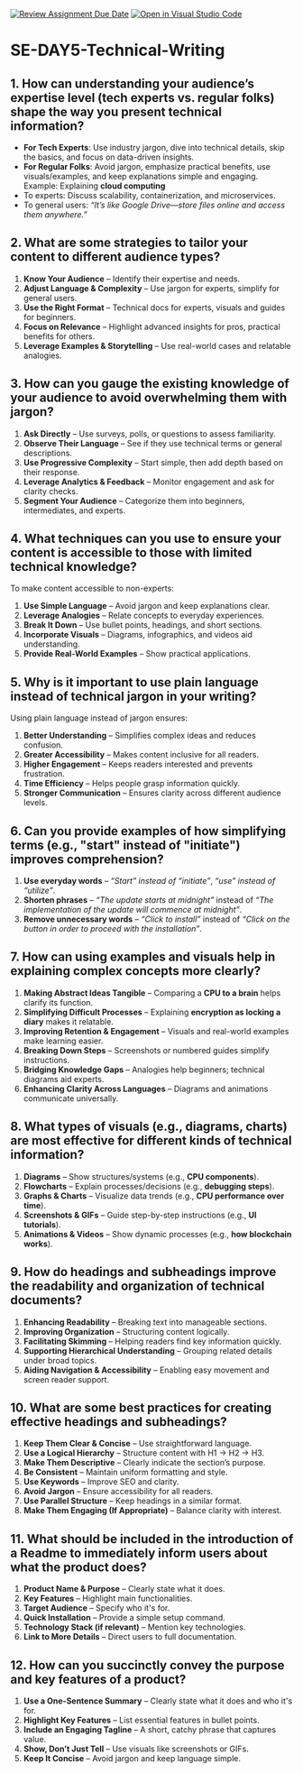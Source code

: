 [![Review Assignment Due Date](https://classroom.github.com/assets/deadline-readme-button-22041afd0340ce965d47ae6ef1cefeee28c7c493a6346c4f15d667ab976d596c.svg)](https://classroom.github.com/a/zsAR-pyY)
[![Open in Visual Studio Code](https://classroom.github.com/assets/open-in-vscode-2e0aaae1b6195c2367325f4f02e2d04e9abb55f0b24a779b69b11b9e10269abc.svg)](https://classroom.github.com/online_ide?assignment_repo_id=18460387&assignment_repo_type=AssignmentRepo)
# SE-DAY5-Technical-Writing
## 1. How can understanding your audience’s expertise level (tech experts vs. regular folks) shape the way you present technical information?
- **For Tech Experts**: Use industry jargon, dive into technical details, skip the basics, and focus on data-driven insights.  
- **For Regular Folks**: Avoid jargon, emphasize practical benefits, use visuals/examples, and keep explanations simple and engaging.  
Example: Explaining **cloud computing**  
- To experts: Discuss scalability, containerization, and microservices.  
- To general users: *“It’s like Google Drive—store files online and access them anywhere.”*
  
## 2. What are some strategies to tailor your content to different audience types?
1. **Know Your Audience** – Identify their expertise and needs.  
2. **Adjust Language & Complexity** – Use jargon for experts, simplify for general users.  
3. **Use the Right Format** – Technical docs for experts, visuals and guides for beginners.  
4. **Focus on Relevance** – Highlight advanced insights for pros, practical benefits for others.  
5. **Leverage Examples & Storytelling** – Use real-world cases and relatable analogies.  

## 3. How can you gauge the existing knowledge of your audience to avoid overwhelming them with jargon?
1. **Ask Directly** – Use surveys, polls, or questions to assess familiarity.  
2. **Observe Their Language** – See if they use technical terms or general descriptions.  
3. **Use Progressive Complexity** – Start simple, then add depth based on their response.  
4. **Leverage Analytics & Feedback** – Monitor engagement and ask for clarity checks.  
5. **Segment Your Audience** – Categorize them into beginners, intermediates, and experts.  

## 4. What techniques can you use to ensure your content is accessible to those with limited technical knowledge?
To make content accessible to non-experts:  

1. **Use Simple Language** – Avoid jargon and keep explanations clear.  
2. **Leverage Analogies** – Relate concepts to everyday experiences.  
3. **Break It Down** – Use bullet points, headings, and short sections.  
4. **Incorporate Visuals** – Diagrams, infographics, and videos aid understanding.  
5. **Provide Real-World Examples** – Show practical applications.  

## 5. Why is it important to use plain language instead of technical jargon in your writing?
Using plain language instead of jargon ensures:  

1. **Better Understanding** – Simplifies complex ideas and reduces confusion.  
2. **Greater Accessibility** – Makes content inclusive for all readers.  
3. **Higher Engagement** – Keeps readers interested and prevents frustration.  
4. **Time Efficiency** – Helps people grasp information quickly.  
5. **Stronger Communication** – Ensures clarity across different audience levels.  

## 6. Can you provide examples of how simplifying terms (e.g., "start" instead of "initiate") improves comprehension?
1. **Use everyday words** – *“Start” instead of “initiate”*, *“use” instead of “utilize”*.  
2. **Shorten phrases** – *“The update starts at midnight”* instead of *“The implementation of the update will commence at midnight”*.  
3. **Remove unnecessary words** – *“Click to install”* instead of *“Click on the button in order to proceed with the installation”*.  

## 7. How can using examples and visuals help in explaining complex concepts more clearly?
1. **Making Abstract Ideas Tangible** – Comparing a **CPU to a brain** helps clarify its function.  
2. **Simplifying Difficult Processes** – Explaining **encryption as locking a diary** makes it relatable.  
3. **Improving Retention & Engagement** – Visuals and real-world examples make learning easier.  
4. **Breaking Down Steps** – Screenshots or numbered guides simplify instructions.  
5. **Bridging Knowledge Gaps** – Analogies help beginners; technical diagrams aid experts.  
6. **Enhancing Clarity Across Languages** – Diagrams and animations communicate universally.  

## 8. What types of visuals (e.g., diagrams, charts) are most effective for different kinds of technical information?
1. **Diagrams** – Show structures/systems (e.g., **CPU components**).  
2. **Flowcharts** – Explain processes/decisions (e.g., **debugging steps**).  
3. **Graphs & Charts** – Visualize data trends (e.g., **CPU performance over time**).  
4. **Screenshots & GIFs** – Guide step-by-step instructions (e.g., **UI tutorials**).  
5. **Animations & Videos** – Show dynamic processes (e.g., **how blockchain works**).  

## 9. How do headings and subheadings improve the readability and organization of technical documents?
1. **Enhancing Readability** – Breaking text into manageable sections.  
2. **Improving Organization** – Structuring content logically.  
3. **Facilitating Skimming** – Helping readers find key information quickly.  
4. **Supporting Hierarchical Understanding** – Grouping related details under broad topics.  
5. **Aiding Navigation & Accessibility** – Enabling easy movement and screen reader support.  

## 10. What are some best practices for creating effective headings and subheadings?
1. **Keep Them Clear & Concise** – Use straightforward language.  
2. **Use a Logical Hierarchy** – Structure content with H1 → H2 → H3.  
3. **Make Them Descriptive** – Clearly indicate the section’s purpose.  
4. **Be Consistent** – Maintain uniform formatting and style.  
5. **Use Keywords** – Improve SEO and clarity.  
6. **Avoid Jargon** – Ensure accessibility for all readers.  
7. **Use Parallel Structure** – Keep headings in a similar format.  
8. **Make Them Engaging (If Appropriate)** – Balance clarity with interest.  

## 11. What should be included in the introduction of a Readme to immediately inform users about what the product does?
1. **Product Name & Purpose** – Clearly state what it does.  
2. **Key Features** – Highlight main functionalities.  
3. **Target Audience** – Specify who it's for.  
4. **Quick Installation** – Provide a simple setup command.  
5. **Technology Stack (if relevant)** – Mention key technologies.  
6. **Link to More Details** – Direct users to full documentation.  

## 12. How can you succinctly convey the purpose and key features of a product?
1. **Use a One-Sentence Summary** – Clearly state what it does and who it's for.  
2. **Highlight Key Features** – List essential features in bullet points.  
3. **Include an Engaging Tagline** – A short, catchy phrase that captures value.  
4. **Show, Don’t Just Tell** – Use visuals like screenshots or GIFs.  
5. **Keep It Concise** – Avoid jargon and keep language simple.  
